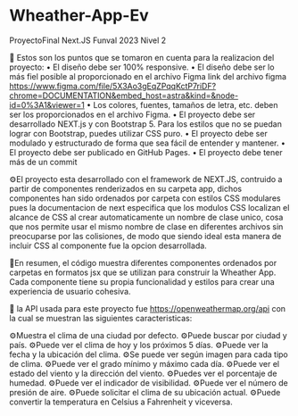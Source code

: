 # Wheather-App-Ev
ProyectoFinal Next.JS Funval 2023 Nivel 2

📝 Estos son los puntos que se tomaron en cuenta para la realizacion del proyecto: 
        • El diseño debe ser 100% responsive. • El diseño debe ser lo más fiel posible al proporcionado en el archivo Figma 
          link del archivo figma <https://www.figma.com/file/5X3Ao3gEqZPqqKctP7riDF?chrome=DOCUMENTATION&embed_host=astra&kind=&node-id=0%3A1&viewer=1>
        • Los colores, fuentes, tamaños de letra, etc. deben ser los proporcionados en el archivo Figma.
        • El proyecto debe ser desarrollado NEXT.js y con Bootstrap 5. Para los estilos que no se puedan lograr con Bootstrap, puedes utilizar CSS puro. 
        • El proyecto debe ser modulado y estructurado de forma que sea fácil de entender y mantener. 
        • El proyecto debe ser publicado en GitHub Pages. 
        • El proyecto debe tener más de un commit

⚙️El proyecto esta desarrollado con el framework de NEXT.JS, contruido a partir de componentes renderizados en su carpeta app, dichos componentes han sido ordenados por carpeta con estilos CSS modulares pues la documentacion de next especifica que los modulos CSS localizan el alcance de CSS al crear automaticamente un nombre de clase unico, cosa que nos permite usar el mismo nombre de clase en diferentes archivos sin preocuparse por las colisiones, de modo que siendo ideal esta manera de incluir CSS al componente fue la opcion desarrollada.

📌En resumen, el código muestra diferentes componentes ordenados por carpetas en formatos jsx que se utilizan para construir la Wheather App. Cada componente tiene su propia funcionalidad y estilos para crear una experiencia de usuario cohesiva.

📌 la API usada para este proyecto fue <https://openweathermap.org/api> con la cual se muestran las siguientes caracteristicas: 

⚙️Muestra el clima de una ciudad por defecto.
⚙️Puede buscar por ciudad y país.
⚙️Puede ver el clima de hoy y los próximos 5 días.
⚙️Puede ver la fecha y la ubicación del clima.
⚙️Se puede ver según imagen para cada tipo de clima.
⚙️Puede ver el grado mínimo y máximo cada día.
⚙️Puede ver el estado del viento y la dirección del viento.
⚙️Puedes ver el porcentaje de humedad.
⚙️Puede ver el indicador de visibilidad.
⚙️Puede ver el número de presión de aire.
⚙️Puede solicitar el clima de su ubicación actual.
⚙️Puede convertir la temperatura en Celsius a Fahrenheit y viceversa.